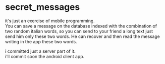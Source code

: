 # secret_messages

it's just an exercise of mobile programming.  
You can save a message on the database indexed with the combination of two random italian words, so you can send to your friend a long text just send him only these two words.
He can recover and then read the message writing in the app these two words.

i committed just a server part of it.  
i'll commit soon the android client app.
